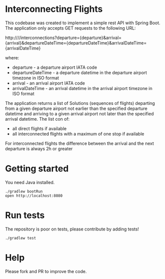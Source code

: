 # Interconnecting Flights

This codebase was created to implement a simple rest API with Spring Boot.
The application only accepts GET requests to the following URL:

http://<HOST>/<CONTEXT>/interconnections?departure={departure}&arrival=
{arrival}&departureDateTime={departureDateTime}&arrivalDateTime={arrivalDateTime} 

where:
- departure - a departure airport IATA code
- departureDateTime - a departure datetime in the departure airport timezone in
ISO format
- arrival - an arrival airport IATA code
- arrivalDateTime - an arrival datetime in the arrival airport timezone in ISO format


The application returns a list of Solutions (sequences of flights) departing 
from a given departure airport not
earlier than the specified departure datetime and arriving to a given arrival airport not
later than the specified arrival datetime.
The list con of:
- all direct flights if available 
- all interconnected flights with a maximum of one stop if available 

For interconnected flights the difference between the arrival and the next departure
is always 2h or greater

# Getting started

You need Java installed.

    ./gradlew bootRun
    open http://localhost:8080


# Run tests

The repository is poor on tests, please contribute by adding tests!

    ./gradlew test

# Help

Please fork and PR to improve the code.